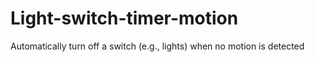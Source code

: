 # Light-switch-timer-motion
Automatically turn off a switch (e.g., lights) when no motion is detected
